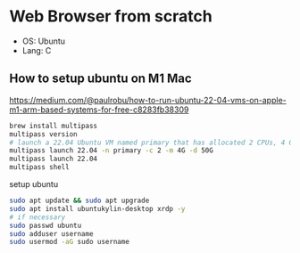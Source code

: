 # Web Browser from scratch

- OS: Ubuntu
- Lang: C

## How to setup ubuntu on M1 Mac
https://medium.com/@paulrobu/how-to-run-ubuntu-22-04-vms-on-apple-m1-arm-based-systems-for-free-c8283fb38309

```bash
brew install multipass
multipass version
# launch a 22.04 Ubuntu VM named primary that has allocated 2 CPUs, 4 GB of memory and 50 GB of disk space
multipass launch 22.04 -n primary -c 2 -m 4G -d 50G
multipass launch 22.04
multipass shell
```

setup ubuntu
```bash
sudo apt update && sudo apt upgrade
sudo apt install ubuntukylin-desktop xrdp -y
# if necessary
sudo passwd ubuntu
sudo adduser username
sudo usermod -aG sudo username
```

